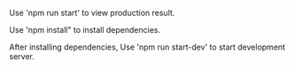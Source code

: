 Use 'npm run start' to view production result.

Use 'npm install" to install dependencies.

After installing dependencies,
Use 'npm run start-dev' to start development server.
